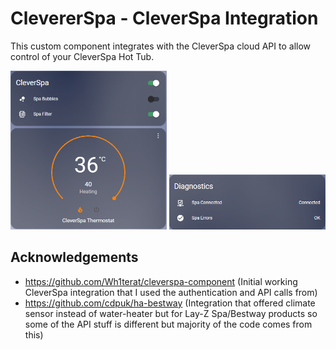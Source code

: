 # ClevererSpa - CleverSpa Integration

This custom component integrates with the CleverSpa cloud API to allow control of your CleverSpa Hot Tub.

<p float="left">
  <img src="images/climate.png" width="250" />
  <img src="images/diag.png" width="250" />
</p>

## Acknowledgements

* https://github.com/Wh1terat/cleverspa-component (Initial working CleverSpa integration that I used the authentication and API calls from)
* https://github.com/cdpuk/ha-bestway (Integration that offered climate sensor instead of water-heater but for Lay-Z Spa/Bestway products so some of the API stuff is different but majority of the code comes from this)

